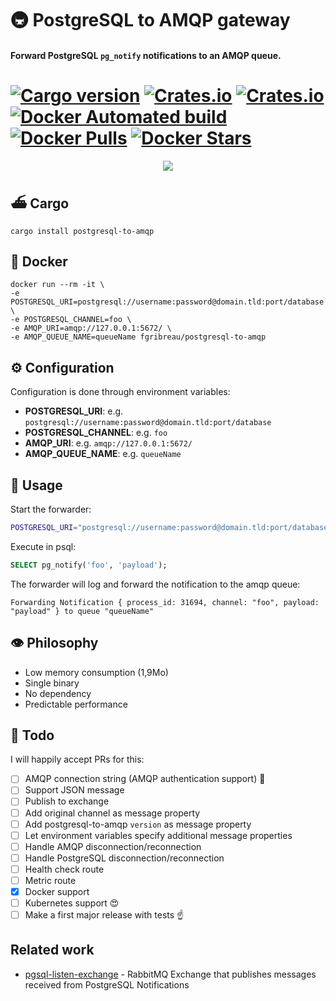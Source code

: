 # 🚇 PostgreSQL to AMQP gateway 
#### Forward PostgreSQL `pg_notify` notifications to an AMQP queue.

[![Cargo version](https://img.shields.io/crates/v/postgresql-to-amqp.svg)](https://crates.io/crates/postgresql-to-amqp) [![Crates.io](https://img.shields.io/crates/l/postgresql-to-amqp.svg)](https://crates.io/crates/postgresql-to-amqp) [![Crates.io](https://img.shields.io/crates/d/postgresql-to-amqp.svg)](https://crates.io/crates/postgresql-to-amqp) [![Docker Automated build](https://img.shields.io/docker/automated/fgribreau/postgresql-to-amqp.svg)](https://hub.docker.com/r/fgribreau/postgresql-to-amqp) [![Docker Pulls](https://img.shields.io/docker/pulls/fgribreau/postgresql-to-amqp.svg)](https://hub.docker.com/r/fgribreau/postgresql-to-amqp) [![Docker Stars](https://img.shields.io/docker/stars/fgribreau/postgresql-to-amqp.svg)](https://hub.docker.com/r/fgribreau/postgresql-to-amqp)
==================

<p align="center"><img src="https://cloud.githubusercontent.com/assets/138050/24724213/9c512220-1a4a-11e7-8a3e-9b8ad0945f51.gif"/></p>

## ⛴ Cargo

```shell
cargo install postgresql-to-amqp
```

## 🐳 Docker 
```shell
docker run --rm -it \
-e POSTGRESQL_URI=postgresql://username:password@domain.tld:port/database \
-e POSTGRESQL_CHANNEL=foo \
-e AMQP_URI=amqp://127.0.0.1:5672/ \
-e AMQP_QUEUE_NAME=queueName fgribreau/postgresql-to-amqp
```

## ⚙ Configuration

Configuration is done through environment variables:

- **POSTGRESQL_URI**: e.g. `postgresql://username:password@domain.tld:port/database`
- **POSTGRESQL_CHANNEL**: e.g. `foo`
- **AMQP_URI**: e.g. `amqp://127.0.0.1:5672/`
- **AMQP_QUEUE_NAME**: e.g. `queueName`

## 🎩 Usage

Start the forwarder:

```bash
POSTGRESQL_URI="postgresql://username:password@domain.tld:port/database" POSTGRESQL_CHANNEL="foo" AMQP_URI="amqp://127.0.0.1:5672/" AMQP_QUEUE_NAME="queueName" postgresql-to-amqp
```


Execute in psql:

```sql
SELECT pg_notify('foo', 'payload');
```

The forwarder will log and forward the notification to the amqp queue:

```
Forwarding Notification { process_id: 31694, channel: "foo", payload: "payload" } to queue "queueName"
```

## 👁 Philosophy

- Low memory consumption (1,9Mo)
- Single binary
- No dependency
- Predictable performance


## 🔫 Todo

I will happily accept PRs for this:

- [ ] AMQP connection string (AMQP authentication support) 👻
- [ ] Support JSON message
- [ ] Publish to exchange
- [ ] Add original channel as message property
- [ ] Add postgresql-to-amqp `version` as message property
- [ ] Let environment variables specify additional message properties
- [ ] Handle AMQP disconnection/reconnection
- [ ] Handle PostgreSQL disconnection/reconnection
- [ ] Health check route
- [ ] Metric route
- [x] Docker support
- [ ] Kubernetes support 😍
- [ ] Make a first major release with tests ☝️

## Related work

- [pgsql-listen-exchange](https://github.com/gmr/pgsql-listen-exchange) - RabbitMQ Exchange that publishes messages received from PostgreSQL Notifications
